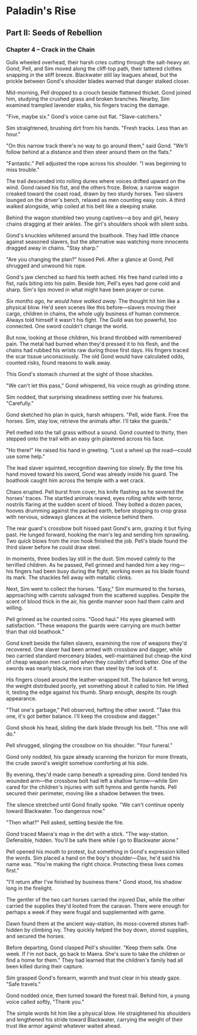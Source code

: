 # Paladin's Rise

## Part II: Seeds of Rebellion

### Chapter 4 – Crack in the Chain

Gulls wheeled overhead, their harsh cries cutting through the salt-heavy air. Gond, Pell, and Sim moved along the cliff-top path, their tattered clothes snapping in the stiff breeze. Blackwater still lay leagues ahead, but the prickle between Gond's shoulder blades warned that danger stalked closer.

Mid-morning, Pell dropped to a crouch beside flattened thicket. Gond joined him, studying the crushed grass and broken branches. Nearby, Sim examined trampled lavender stalks, his fingers tracing the damage.

"Five, maybe six." Gond's voice came out flat. "Slave-catchers."

Sim straightened, brushing dirt from his hands. "Fresh tracks. Less than an hour."

"On this narrow track there's no way to go around them," said Gond. "We'll follow behind at a distance and then steer around them on the flats."

"Fantastic." Pell adjusted the rope across his shoulder. "I was beginning to miss trouble."

The trail descended into rolling dunes where voices drifted upward on the wind. Gond raised his fist, and the others froze. Below, a narrow wagon creaked toward the coast road, drawn by two sturdy horses. Two slavers lounged on the driver's bench, relaxed as men counting easy coin. A third walked alongside, whip coiled at his belt like a sleeping snake.

Behind the wagon stumbled two young captives—a boy and girl, heavy chains dragging at their ankles. The girl's shoulders shook with silent sobs.

Gond's knuckles whitened around the boathook. They had little chance against seasoned slavers, but the alternative was watching more innocents dragged away in chains. "Stay sharp."

"Are you changing the plan?" hissed Pell. After a glance at Gond, Pell shrugged and unwound his rope.

Gond's jaw clenched so hard his teeth ached. His free hand curled into a fist, nails biting into his palm. Beside him, Pell's eyes had gone cold and sharp. Sim's lips moved in what might have been prayer or curse.

*Six months ago, he would have walked away.* The thought hit him like a physical blow. He'd seen scenes like this before—slavers moving their cargo, children in chains, the whole ugly business of human commerce. Always told himself it wasn't his fight. The Guild was too powerful, too connected. One sword couldn't change the world.

But now, looking at those children, his brand throbbed with remembered pain. The metal had burned when they'd pressed it to his flesh, and the chains had rubbed his wrists raw during those first days. His fingers traced the scar tissue unconsciously. The old Gond would have calculated odds, counted risks, found reasons to walk away.

This Gond's stomach churned at the sight of those shackles.

"We can't let this pass," Gond whispered, his voice rough as grinding stone.

Sim nodded, that surprising steadiness settling over his features. "Carefully."

Gond sketched his plan in quick, harsh whispers. "Pell, wide flank. Free the horses. Sim, stay low, retrieve the animals after. I'll take the guards."

Pell melted into the tall grass without a sound. Gond counted to thirty, then stepped onto the trail with an easy grin plastered across his face.

"Ho there!" He raised his hand in greeting. "Lost a wheel up the road—could use some help."

The lead slaver squinted, recognition dawning too slowly. By the time his hand moved toward his sword, Gond was already inside his guard. The boathook caught him across the temple with a wet crack.

Chaos erupted. Pell burst from cover, his knife flashing as he severed the horses' traces. The startled animals reared, eyes rolling white with terror, nostrils flaring at the sudden scent of blood. They bolted a dozen paces, hooves drumming against the packed earth, before stopping to crop grass with nervous, sideways glances at the violence behind them.

The rear guard's crossbow bolt hissed past Gond's arm, grazing it but flying past. He lunged forward, hooking the man's leg and sending him sprawling. Two quick blows from the iron hook finished the job. Pell's blade found the third slaver before he could draw steel.

In moments, three bodies lay still in the dust. Sim moved calmly to the terrified children. As he passed, Pell grinned and handed him a key ring—his fingers had been busy during the fight, working even as his blade found its mark. The shackles fell away with metallic clinks.

Next, Sim went to collect the horses. "Easy," Sim murmured to the horses, approaching with carrots salvaged from the scattered supplies. Despite the scent of blood thick in the air, his gentle manner soon had them calm and willing.

Pell grinned as he counted coins. "Good haul." His eyes gleamed with satisfaction. "These weapons the guards were carrying are much better than that old boathook."

Gond knelt beside the fallen slavers, examining the row of weapons they'd recovered. One slaver had been armed with crossbow and dagger, while two carried standard mercenary blades, well-maintained but cheap-the kind of cheap weapon men carried when they couldn't afford better. One of the swords was nearly black, more iron than steel by the look of it.

His fingers closed around the leather-wrapped hilt. The balance felt wrong, the weight distributed poorly, yet something about it called to him. He lifted it, testing the edge against his thumb. Sharp enough, despite its rough appearance.

"That one's garbage," Pell observed, hefting the other sword. "Take this one, it's got better balance. I'll keep the crossbow and dagger."

Gond shook his head, sliding the dark blade through his belt. "This one will do."

Pell shrugged, slinging the crossbow on his shoulder. "Your funeral."

Gond only nodded, his gaze already scanning the horizon for more threats, the crude sword's weight somehow comforting at his side.

By evening, they'd made camp beneath a spreading pine. Gond tended his wounded arm—the crossbow bolt had left a shallow furrow—while Sim cared for the children's injuries with soft hymns and gentle hands. Pell secured their perimeter, moving like a shadow between the trees.

The silence stretched until Gond finally spoke. "We can't continue openly toward Blackwater. Too dangerous now."

"Then what?" Pell asked, settling beside the fire.

Gond traced Maera's map in the dirt with a stick. "The way-station. Defensible, hidden. You'll be safe there while I go to Blackwater alone."

Pell opened his mouth to protest, but something in Gond's expression killed the words. Sim placed a hand on the boy's shoulder—Dax, he'd said his name was. "You're making the right choice. Protecting these lives comes first."

"I'll return after I've finished by business there." Gond stood, his shadow long in the firelight.

The gentler of the two cart horses carried the injured Dax, while the other carried the supplies they'd looted from the caravan. There were enough for perhaps a week if they were frugal and supplemented with game.

Dawn found them at the ancient way-station, its moss-covered stones half-hidden by climbing ivy. They quickly helped the boy down, stored supplies, and secured the horses.

Before departing, Gond clasped Pell's shoulder. "Keep them safe. One week. If I'm not back, go back to Maera. She's sure to take the children or find a home for them." They had learned that the children's family had all been killed during their capture.

Sim grasped Gond's forearm, warmth and trust clear in his steady gaze. "Safe travels."

Gond nodded once, then turned toward the forest trail. Behind him, a young voice called softly, "Thank you."

The simple words hit him like a physical blow. He straightened his shoulders and lengthened his stride toward Blackwater, carrying the weight of their trust like armor against whatever waited ahead.
